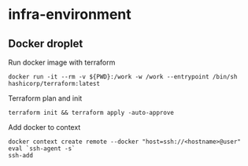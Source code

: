 # infra-environment
##  Docker droplet

Run docker image with terraform
```
docker run -it --rm -v ${PWD}:/work -w /work --entrypoint /bin/sh hashicorp/terraform:latest
```

Terraform plan and init 

```
terraform init && terraform apply -auto-approve
```
Add docker to context
```
docker context create remote --docker "host=ssh://<hostname>@user"
eval `ssh-agent -s`
ssh-add
```


